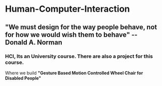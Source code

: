 # Human-Computer-Interaction

## "We must design for the way people behave, not for how we would wish them to behave" --Donald A. Norman

### HCI, Its an University course. There are also a project for this course. 
Where we build <strong>"Gesture Based Motion Controlled Wheel Chair for Disabled People"</strong>

